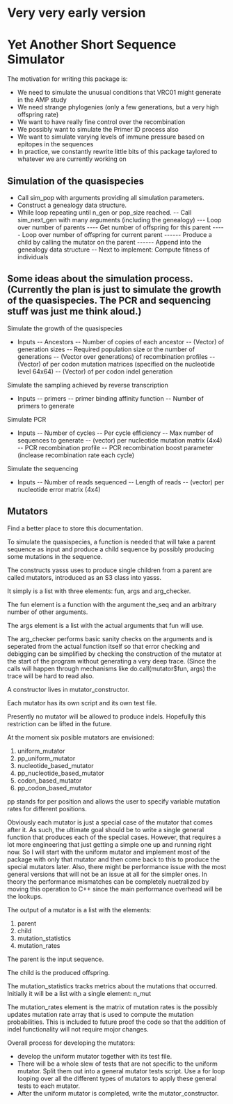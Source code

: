# Very very early version

# Yet Another Short Sequence Simulator

The motivation for writing this package is:
- We need to simulate the unusual conditions that VRC01 might generate in the AMP study
- We need strange phylogenies (only a few generations, but a very high offspring rate)
- We want to have really fine control over the recombination
- We possibly want to simulate the Primer ID process also
- We want to simulate varying levels of immune pressure based on epitopes in the sequences
- In practice, we constantly rewrite little bits of this package taylored to whatever we are currently working on

## Simulation of the quasispecies

- Call sim_pop with arguments providing all simulation parameters.
- Construct a genealogy data structure.
- While loop repeating until n_gen or pop_size reached.
-- Call sim_next_gen with many arguments (including the genealogy)
--- Loop over number of parents
---- Get number of offspring for this parent
----- Loop over number of offspring for current parent
------ Produce a child by calling the mutator on the parent
------ Append into the genealogy data structure
-- Next to implement: Compute fitness of individuals

## Some ideas about the simulation process. (Currently the plan is just to simulate the growth of the quasispecies. The PCR and sequencing stuff was just me think aloud.)

Simulate the growth of the quasispecies
- Inputs
-- Ancestors
-- Number of copies of each ancestor
-- (Vector) of generation sizes
-- Required population size or the number of generations
-- (Vector over generations) of recombination profiles
-- (Vector) of per codon mutation matrices (specified on the nucleotide level 64x64)
-- (Vector) of per codon indel generation

Simulate the sampling achieved by reverse transcription
- Inputs
-- primers
-- primer binding affinity function
-- Number of primers to generate

Simulate PCR
- Inputs
-- Number of cycles
-- Per cycle efficiency
-- Max number of sequences to generate
-- (vector) per nucleotide mutation matrix (4x4)
-- PCR recombination profile
-- PCR recombination boost parameter (inclease recombination rate each cycle)

Simulate the sequencing
- Inputs
-- Number of reads sequenced
-- Length of reads
-- (vector) per nucleotide error matrix (4x4)

## Mutators

Find a better place to store this documentation.

To simulate the quasispecies, a function is needed that will take a parent sequence as input and produce a child sequence by possibly producing some mutations in the sequence.

The constructs yasss uses to produce single children from a parent are called mutators, introduced as an S3 class into yasss.

It simply is a list with three elements: fun, args and arg_checker.

The fun element is a function with the argument the_seq and an arbitrary number of other arguments.

The args element is a list with the actual arguments that fun will use.

The arg_checker performs basic sanity checks on the arguments and is seperated from the actual function itself so that error checking and debigging can be simplified by checking the construction of the mutator at the start of the program without generating a very deep trace. (Since the calls will happen through mechanisms like do.call(mutator$fun, args) the trace will be hard to read also.

A constructor lives in mutator_constructor.

Each mutator has its own script and its own test file.

Presently no mutator will be allowed to produce indels. Hopefully this restriction can be lifted in the future.

At the moment six posible mutators are envisioned:
1) uniform_mutator
2) pp_uniform_mutator
3) nucleotide_based_mutator
4) pp_nucleotide_based_mutator
5) codon_based_mutator
6) pp_codon_based_mutator

pp stands for per position and allows the user to specify variable mutation rates for different positions.

Obviously each mutator is just a special case of the mutator that comes after it. As such, the ultimate goal should be to write a single general function that produces each of the special cases. However, that requires a lot more engineering that just getting a simple one up and running right now. So I will start with the uniform mutator and implement most of the package with only that mutator and then come back to this to produce the special mutators later. Also, there might be performance issue with the most general versions that will not be an issue at all for the simpler ones. In theory the performance mismatches can be completely nuetralized by moving this operation to C++ since the main performance overhead will be the lookups.

The output of a mutator is a list with the elements: 
1) parent 
2) child 
3) mutation_statistics 
4) mutation_rates

The parent is the input sequence.

The child is the produced offspring.

The mutation_statistics tracks metrics about the mutations that occurred. Initially it will be a list with a single element: n_mut

The mutation_rates element is the matrix of mutation rates is the possibly updates mutation rate array that is used to compute the mutation probabilities. This is included to future proof the code so that the addition of indel functionality will not require mojor changes.

Overall process for developing the mutators:
- develop the uniform mutator together with its test file.
- There will be a whole slew of tests that are not specific to the uniform mutator. Split them out into a general mutator tests script. Use a for loop looping over all the different types of mutators to apply these general tests to each mutator.
- After the uniform mutator is completed, write the mutator_constructor.
